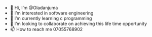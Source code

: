 - 👋 Hi, I’m @Oladanjuma
- 👀 I’m interested in software engineering 
- 🌱 I’m currently learning c programming 
- 💞️ I’m looking to collaborate on achieving this life time opportunity 
- 📫 How to reach me 07055768902 

<!---
Oladanjuma/Oladanjuma is a ✨ special ✨ repository because its `README.md` (this file) appears on your GitHub profile.
You can click the Preview link to take a look at your changes.
--->
